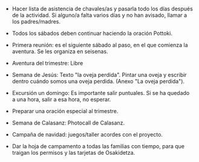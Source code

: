 [nombre]: <> (Primer Trimestre)
[sidebar]: <> (1º Trimestre)
[icon]: <> (fa-1)
[exit]: <> (exit)

- Hacer lista de asistencia de chavales/as y pasarla todo los días después de la actividad. Si alguno/a falta varios días y no han avisado, llamar a los padres/madres.

- Todos los sábados deben continuar haciendo la oración Pottoki.

- Primera reunión: es el siguiente sábado al paso, en el que comienza la aventura. Se les organiza en seisenas.

- Aventura del trimestre: Libre

- Semana de Jesús: Texto "la oveja perdida". Pintar una oveja y escribir dentro cuándo somos una oveja perdida. (Anexo "La oveja perdida").

- Excursión un domingo: Es importante salir puntuales. Si se ha quedado a una hora, salir a esa hora, no esperar.

- Preparar una oración especial al trimestre.

- Semana de Calasanz: Photocall de Calasanz.

- Campaña de navidad: juegos/taller acordes con el proyecto. 

- Dar la hoja de campamento a todas las familias con tiempo, para que traigan los permisos y las tarjetas de Osakidetza.